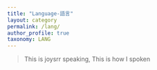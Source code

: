 ```yaml
---
title: "Language-語言"
layout: category
permalink: /lang/
author_profile: true
taxonomy: LANG
---
```


>This is joysrr speaking, 
>This is how I spoken
<!--stackedit_data:
eyJoaXN0b3J5IjpbOTU2NTc1MzA2XX0=
-->